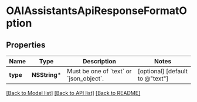 # OAIAssistantsApiResponseFormatOption

## Properties
Name | Type | Description | Notes
------------ | ------------- | ------------- | -------------
**type** | **NSString*** | Must be one of &#x60;text&#x60; or &#x60;json_object&#x60;. | [optional] [default to @"text"]

[[Back to Model list]](../README.md#documentation-for-models) [[Back to API list]](../README.md#documentation-for-api-endpoints) [[Back to README]](../README.md)


